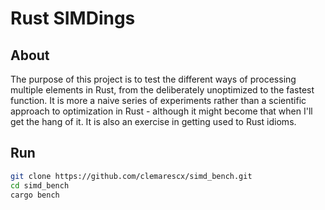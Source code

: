 # Rust SIMDings

## About

The purpose of this project is to test the different ways of processing multiple elements in Rust, from the deliberately unoptimized to the fastest function. It is more a naive series of experiments rather than a scientific approach to optimization in Rust - although it might become that when I'll get the hang of it. It is also an exercise in getting used to Rust idioms.

## Run

```bash
git clone https://github.com/clemarescx/simd_bench.git
cd simd_bench
cargo bench
```